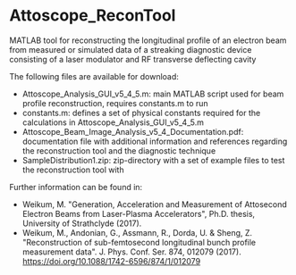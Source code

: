 # Attoscope_ReconTool
MATLAB tool for reconstructing the longitudinal profile of an electron beam from measured or simulated data of a streaking diagnostic device consisting of a laser modulator and RF transverse deflecting cavity

The following files are available for download:
- Attoscope_Analysis_GUI_v5_4_5.m: main MATLAB script used for beam profile reconstruction, requires constants.m to run
- constants.m: defines a set of physical constants required for the calculations in Attoscope_Analysis_GUI_v5_4_5.m
- Attoscope_Beam_Image_Analysis_v5_4_Documentation.pdf: documentation file with additional information and references regarding the reconstruction tool and the diagnostic technique
- SampleDistribution1.zip: zip-directory with a set of example files to test the reconstruction tool with

Further information can be found in:
- Weikum, M. "Generation, Acceleration and Measurement of Attosecond Electron Beams from Laser-Plasma Accelerators", Ph.D. thesis, University of Strathclyde (2017).
-	Weikum, M., Andonian, G., Assmann, R., Dorda, U. & Sheng, Z. "Reconstruction of sub-femtosecond longitudinal bunch profile measurement data". J. Phys. Conf. Ser. 874, 012079 (2017). https://doi.org/10.1088/1742-6596/874/1/012079 

